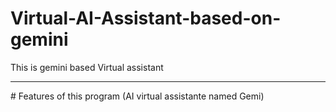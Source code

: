 # Virtual-AI-Assistant-based-on-gemini
This is gemini based Virtual assistant

<hr>
# Features of this program (AI virtual assistante named Gemi)
